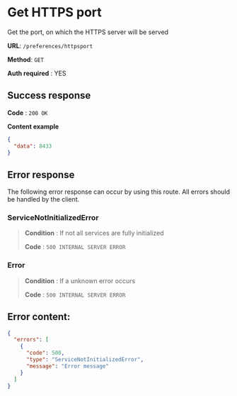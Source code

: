 # Get HTTPS port

Get the port, on which the HTTPS server will be served

**URL**: `/preferences/httpsport`

**Method**: `GET`

**Auth required** : YES


## Success response

**Code** : `200 OK`

**Content example**

```json
{
  "data": 8433
}
```


## Error response

The following error response can occur by using this route. All errors should be handled by the client.

### ServiceNotInitializedError
> **Condition** : If not all services are fully initialized
>
> **Code** : `500 INTERNAL SERVER ERROR`


### Error
> **Condition** : If a unknown error occurs
>
> **Code** : `500 INTERNAL SERVER ERROR`



## Error content:
```json
{
  "errors": [
    {
      "code": 500,
      "type": "ServiceNotInitializedError",
      "message": "Error message"
    }
  ]
}
```